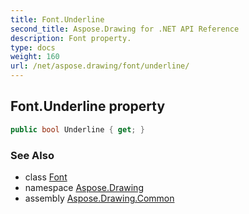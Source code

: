 ```yaml
---
title: Font.Underline
second_title: Aspose.Drawing for .NET API Reference
description: Font property. 
type: docs
weight: 160
url: /net/aspose.drawing/font/underline/
---
```

## Font.Underline property

```csharp
public bool Underline { get; }
```

### See Also

* class [Font](../)
* namespace [Aspose.Drawing](../../font/)
* assembly [Aspose.Drawing.Common](../../../)



